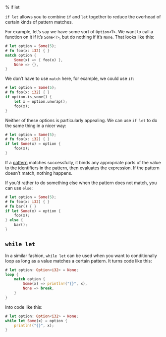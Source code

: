 % if let

`if let` allows you to combine `if` and `let` together to reduce the overhead
of certain kinds of pattern matches.

For example, let’s say we have some sort of `Option<T>`. We want to call a function
on it if it’s `Some<T>`, but do nothing if it’s `None`. That looks like this:

```rust
# let option = Some(5);
# fn foo(x: i32) { }
match option {
    Some(x) => { foo(x) },
    None => {},
}
```

We don’t have to use `match` here, for example, we could use `if`:

```rust
# let option = Some(5);
# fn foo(x: i32) { }
if option.is_some() {
    let x = option.unwrap();
    foo(x);
}
```

Neither of these options is particularly appealing. We can use `if let` to
do the same thing in a nicer way:

```rust
# let option = Some(5);
# fn foo(x: i32) { }
if let Some(x) = option {
    foo(x);
}
```

If a [pattern][patterns] matches successfully, it binds any appropriate parts of
the value to the identifiers in the pattern, then evaluates the expression. If
the pattern doesn’t match, nothing happens.

If you’d rather to do something else when the pattern does not match, you can
use `else`:

```rust
# let option = Some(5);
# fn foo(x: i32) { }
# fn bar() { }
if let Some(x) = option {
    foo(x);
} else {
    bar();
}
```

## `while let`

In a similar fashion, `while let` can be used when you want to conditionally
loop as long as a value matches a certain pattern. It turns code like this:

```rust
# let option: Option<i32> = None;
loop {
    match option {
        Some(x) => println!("{}", x),
        None => break,
    }
}
```

Into code like this:

```rust
# let option: Option<i32> = None;
while let Some(x) = option {
    println!("{}", x);
}
```

[patterns]: patterns.html
